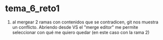 # tema_6_reto1
1. al mergear 2 ramas con contenidos que se contradicen, git nos muestra un conflicto. Abriendo desde VS el "merge editor" me permite seleccionar con qué me quiero quedar (en este caso con la rama 2)